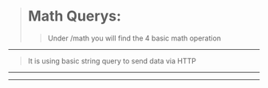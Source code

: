 > # Math Querys:
> 
>>Under /math you will find the 4 basic math operation
---
>It is using basic string query to send data via HTTP 
---
---